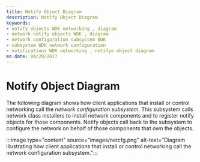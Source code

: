 ```yaml
---
title: Notify Object Diagram
description: Notify Object Diagram
keywords:
- notify objects WDK networking , diagram
- network notify objects WDK , diagram
- network configuration subsystem WDK
- subsystem WDK network configuration
- notifications WDK networking , notifyo object diagram
ms.date: 04/20/2017
---
```


# Notify Object Diagram





The following diagram shows how client applications that install or control networking call the *network configuration subsystem*. This subsystem calls network class installers to install network components and to register notify objects for those components. Notify objects call back to the subsystem to configure the network on behalf of those components that own the objects.

:::image type="content" source="images/netcfg.png" alt-text="Diagram illustrating how client applications that install or control networking call the network configuration subsystem.":::

 

 





